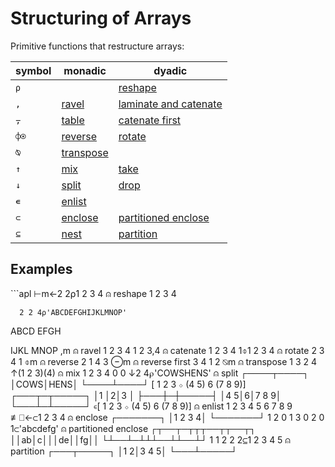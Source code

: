 <h1 class="heading"><span class="name">Structuring of Arrays</span></h1>

Primitive functions that restructure arrays:

|symbol|monadic|dyadic|
|----|---|---|
|`⍴` ||[reshape](../../../../language-reference-guide/primitive-functions/reshape)|
|`,` |[ravel](../../../../language-reference-guide/primitive-functions/ravel)|[laminate and catenate](../../../../language-reference-guide/primitive-functions/catenate-laminate)|
|`⍪` |[table](../../../../language-reference-guide/primitive-functions/table)|[catenate first](../../../../language-reference-guide/primitive-functions/catenate-first)|
|`⌽⍟`|[reverse](../../../../language-reference-guide/primitive-functions/reverse)|[rotate](../../../../language-reference-guide/primitive-functions/rotate)|
|`⍉` |[transpose](../../../../language-reference-guide/symbols/transpose/)||
|`↑` |[mix](../../../../language-reference-guide/primitive-functions/mix)|[take](../../../../language-reference-guide/primitive-functions/take)|
|`↓` |[split](../../../../language-reference-guide/primitive-functions/split)|[drop](../../../../language-reference-guide/primitive-functions/drop)|
|`∊` |[enlist](../../../../language-reference-guide/primitive-functions/enlist)| |
|`⊂` |[enclose](../../../../language-reference-guide/primitive-functions/enclose)|[partitioned enclose](../../../../language-reference-guide/primitive-functions/partitioned-enclose)|
|`⊆` |[nest](../../../../language-reference-guide/primitive-functions/nest)|[partition](../../../../language-reference-guide/primitive-functions/partition)|


<h2 class="example">Examples</h2>
```apl
      ⊢m←2 2⍴1 2 3 4                   ⍝ reshape
1 2
3 4

      2 2 4⍴'ABCDEFGHIJKLMNOP'
ABCD
EFGH

IJKL
MNOP
      ,m                               ⍝ ravel
1 2 3 4
      1 2 3,4                          ⍝ catenate
1 2 3 4
      1⌽1 2 3 4                        ⍝ rotate
2 3 4 1
      ⌽m                               ⍝ reverse
2 1
4 3
      ⊖m                               ⍝ reverse first
3 4
1 2
      ⍉m                               ⍝ transpose
1 3
2 4
      ↑(1 2 3)(4)                      ⍝ mix
1 2 3
4 0 0
      ↓2 4⍴'COWSHENS'                  ⍝ split
┌────┬────┐
│COWS│HENS│
└────┴────┘
      [ 1 2 3 ⋄ (4 5) 6 (7 8 9)]
┌───┬─┬─────┐
│1  │2│3    │
├───┼─┼─────┤
│4 5│6│7 8 9│
└───┴─┴─────┘
      ∊[ 1 2 3 ⋄ (4 5) 6 (7 8 9)]      ⍝ enlist
1 2 3 4 5 6 7 8 9
      ≢⎕←⊂1 2 3 4                      ⍝ enclose
┌───────┐
│1 2 3 4│
└───────┘
1
      2 0 1 3 0 2 0 1⊂'abcdefg'        ⍝ partitioned enclose
┌┬──┬─┬┬┬──┬┬──┬┐
││ab│c│││de││fg││
└┴──┴─┴┴┴──┴┴──┴┘
      1 1 2 2 2⊆1 2 3 4 5              ⍝ partition
┌───┬─────┐
│1 2│3 4 5│
└───┴─────┘
```

